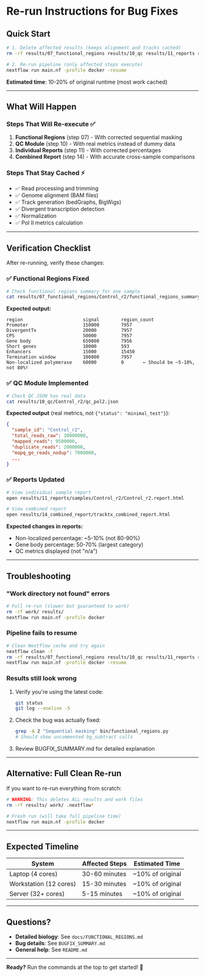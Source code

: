# Re-run Instructions for Bug Fixes

## Quick Start

```bash
# 1. Delete affected results (keeps alignment and tracks cached)
rm -rf results/07_functional_regions results/10_qc results/11_reports results/14_combined_report

# 2. Re-run pipeline (only affected steps execute)
nextflow run main.nf -profile docker -resume
```

**Estimated time**: 10-20% of original runtime (most work cached)

---

## What Will Happen

### Steps That Will Re-execute ✅
1. **Functional Regions** (step 07) - With corrected sequential masking
2. **QC Module** (step 10) - With real metrics instead of dummy data
3. **Individual Reports** (step 11) - With corrected percentages
4. **Combined Report** (step 14) - With accurate cross-sample comparisons

### Steps That Stay Cached ⚡
- ✅ Read processing and trimming
- ✅ Genome alignment (BAM files)
- ✅ Track generation (bedGraphs, BigWigs)
- ✅ Divergent transcription detection
- ✅ Normalization
- ✅ Pol II metrics calculation

---

## Verification Checklist

After re-running, verify these changes:

### ✅ Functional Regions Fixed
```bash
# Check functional regions summary for one sample
cat results/07_functional_regions/Control_r2/functional_regions_summary.tsv
```

**Expected output:**
```
region                      signal        region_count
Promoter                    150000        7957
DivergentTx                 20000         7957
CPS                         50000         7957
Gene body                   650000        7956
Short genes                 10000         593
Enhancers                   15000         15450
Termination window          100000        7957
Non-localized polymerase    60000         0       ← Should be ~5-10%, not 80%!
```

### ✅ QC Module Implemented
```bash
# Check QC JSON has real data
cat results/10_qc/Control_r2/qc_pol2.json
```

**Expected output** (real metrics, not `{"status": "minimal_test"}`):
```json
{
  "sample_id": "Control_r2",
  "total_reads_raw": 10000000,
  "mapped_reads": 9500000,
  "duplicate_reads": 2000000,
  "mapq_ge_reads_nodup": 7000000,
  ...
}
```

### ✅ Reports Updated
```bash
# View individual sample report
open results/11_reports/samples/Control_r2/Control_r2.report.html

# View combined report
open results/14_combined_report/tracktx_combined_report.html
```

**Expected changes in reports:**
- Non-localized percentage: ~5-10% (not 80-90%)
- Gene body percentage: 50-70% (largest category)
- QC metrics displayed (not "n/a")

---

## Troubleshooting

### "Work directory not found" errors
```bash
# Full re-run (slower but guaranteed to work)
rm -rf work/ results/
nextflow run main.nf -profile docker
```

### Pipeline fails to resume
```bash
# Clean Nextflow cache and try again
nextflow clean -f
rm -rf results/07_functional_regions results/10_qc results/11_reports results/14_combined_report
nextflow run main.nf -profile docker -resume
```

### Results still look wrong
1. Verify you're using the latest code:
   ```bash
   git status
   git log --oneline -5
   ```

2. Check the bug was actually fixed:
   ```bash
   grep -A 2 "Sequential masking" bin/functional_regions.py
   # Should show uncommented bg_subtract calls
   ```

3. Review BUGFIX_SUMMARY.md for detailed explanation

---

## Alternative: Full Clean Re-run

If you want to re-run everything from scratch:

```bash
# WARNING: This deletes ALL results and work files
rm -rf results/ work/ .nextflow*

# Fresh run (will take full pipeline time)
nextflow run main.nf -profile docker
```

---

## Expected Timeline

| System | Affected Steps | Estimated Time |
|--------|---------------|----------------|
| Laptop (4 cores) | 30-60 minutes | ~10% of original |
| Workstation (12 cores) | 15-30 minutes | ~10% of original |
| Server (32+ cores) | 5-15 minutes | ~10% of original |

---

## Questions?

- **Detailed biology**: See `docs/FUNCTIONAL_REGIONS.md`
- **Bug details**: See `BUGFIX_SUMMARY.md`
- **General help**: See `README.md`

---

**Ready?** Run the commands at the top to get started! 🚀
